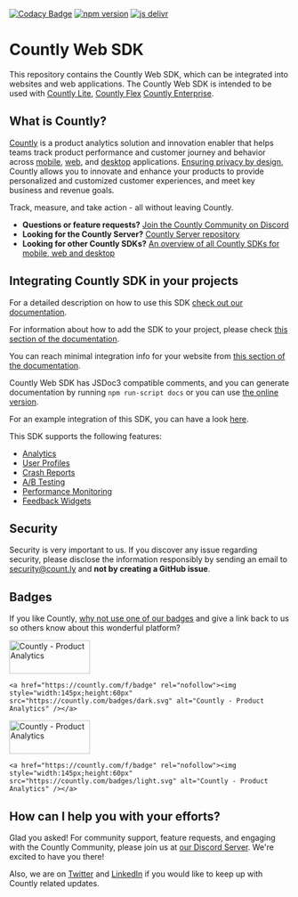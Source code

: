 [![Codacy Badge](https://app.codacy.com/project/badge/Grade/79582b7ee7ca4021a3950376402fac00)](https://app.codacy.com/gh/Countly/countly-sdk-web/dashboard?utm_source=gh&utm_medium=referral&utm_content=&utm_campaign=Badge_grade)
[![npm version](https://badge.fury.io/js/countly-sdk-web.svg)](https://badge.fury.io/js/countly-sdk-web)
[![js delivr](https://data.jsdelivr.com/v1/package/npm/countly-sdk-web/badge)](https://www.jsdelivr.com/package/npm/countly-sdk-web)

# Countly Web SDK

This repository contains the Countly Web SDK, which can be integrated into websites and web applications. The Countly Web SDK is intended to be used with [Countly Lite](https://countly.com/lite), [Countly Flex](https://countly.com/flex) [Countly Enterprise](https://countly.com/enterprise).

## What is Countly?
[Countly](https://countly.com) is a product analytics solution and innovation enabler that helps teams track product performance and customer journey and behavior across [mobile](https://countly.com/mobile-analytics), [web](https://countly.com/web-analytics),
and [desktop](https://countly.com/desktop-analytics) applications. [Ensuring privacy by design](https://countly.com/privacy-by-design), Countly allows you to innovate and enhance your products to provide personalized and customized customer experiences, and meet key business and revenue goals.

Track, measure, and take action - all without leaving Countly.

* **Questions or feature requests?** [Join the Countly Community on Discord](https://discord.gg/countly)
* **Looking for the Countly Server?** [Countly Server repository](https://github.com/Countly/countly-server)
* **Looking for other Countly SDKs?** [An overview of all Countly SDKs for mobile, web and desktop](https://support.count.ly/hc/en-us/articles/360037236571-Downloading-and-Installing-SDKs#officially-supported-sdks)

## Integrating Countly SDK in your projects

For a detailed description on how to use this SDK [check out our documentation](https://support.count.ly/hc/en-us/articles/360037441932-Web-analytics-JavaScript-).

For information about how to add the SDK to your project, please check [this section of the documentation](https://support.count.ly/hc/en-us/articles/360037441932-Web-analytics-JavaScript-#adding-the-sdk-to-the-project).

You can reach minimal integration info for your website from [this section of the documentation](https://support.count.ly/hc/en-us/articles/360037441932-Web-analytics-JavaScript-#minimal-setup).

Countly Web SDK has JSDoc3 compatible comments, and you can generate documentation by running `npm run-script docs` or you can use [the online version](https://countly.github.io/countly-sdk-web/).

For an example integration of this SDK, you can have a look [here](https://github.com/Countly/countly-sdk-web/tree/master/examples).

This SDK supports the following features:
* [Analytics](https://support.count.ly/hc/en-us/articles/4431589003545-Analytics)
* [User Profiles](https://support.count.ly/hc/en-us/articles/4403281285913-User-Profiles)
* [Crash Reports](https://support.count.ly/hc/en-us/articles/4404213566105-Crashes-Errors)
* [A/B Testing](https://support.count.ly/hc/en-us/articles/4416496362393-A-B-Testing-)
* [Performance Monitoring](https://support.count.ly/hc/en-us/articles/4734457847705-Performance)
* [Feedback Widgets](https://support.count.ly/hc/en-us/articles/4652903481753-Feedback-Surveys-NPS-and-Ratings-)

## Security
Security is very important to us. If you discover any issue regarding security, please disclose the information responsibly by sending an email to security@count.ly and **not by creating a GitHub issue**.

## Badges
If you like Countly, [why not use one of our badges](https://countly.com/brand-guidelines) and give a link back to us so others know about this wonderful platform?

<a href="https://countly.com/f/badge" rel="nofollow"><img style="width:145px;height:60px" src="https://countly.com/badges/dark.svg?v2" alt="Countly - Product Analytics" /></a>

```JS
<a href="https://countly.com/f/badge" rel="nofollow"><img style="width:145px;height:60px" src="https://countly.com/badges/dark.svg" alt="Countly - Product Analytics" /></a>
```

<a href="https://countly.com/f/badge" rel="nofollow"><img style="width:145px;height:60px" src="https://countly.com/badges/light.svg?v2" alt="Countly - Product Analytics" /></a>

```JS
<a href="https://countly.com/f/badge" rel="nofollow"><img style="width:145px;height:60px" src="https://countly.com/badges/light.svg" alt="Countly - Product Analytics" /></a>
```

## How can I help you with your efforts?
Glad you asked! For community support, feature requests, and engaging with the Countly Community, please join us at [our Discord Server](https://discord.gg/countly). We're excited to have you there!

Also, we are on [Twitter](https://twitter.com/gocountly) and [LinkedIn](https://www.linkedin.com/company/countly) if you would like to keep up with Countly related updates.
